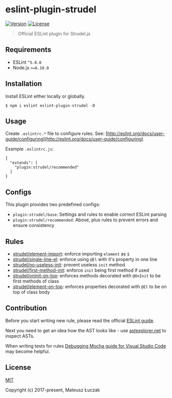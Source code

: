 # eslint-plugin-strudel

<p>
<a href="https://www.npmjs.com/package/eslint-plugin-strudel"><img src="https://img.shields.io/npm/v/eslint-plugin-strudel.svg" alt="Version"></a>
<a href="https://www.npmjs.com/package/eslint-plugin-strudel"><img src="https://img.shields.io/npm/l/eslint-plugin-strudel.svg" alt="License"></a> 
</p>

> Official ESLint plugin for Strudel.js

## Requirements

* ESLint `^5.0.0`
* Node.js `>=6.10.0`

## Installation

Install ESLint either locally or globally.

```
$ npm i eslint eslint-plugin-strudel -D
```

## Usage

Create `.eslintrc.*` file to configure rules. See: [http://eslint.org/docs/user-guide/configuring](http://eslint.org/docs/user-guide/configuring)

Example `.eslintrc.js`:
```
{
  "extends": [
    "plugin:strudel/recommended"
  ]
}
```

## Configs

This plugin provides two predefined configs:

* `plugin:strudel/base`: Settings and rules to enable correct ESLint parsing
* `plugin:strudel/recommended`: Above, plus rules to prevent errors and ensure consistency

## Rules

* [strudel/element-import](docs/rules/element-import.md): enforce importing `element` as `$`
* [strudel/single-line-el](docs/rules/single-line-el.md): enforce using `@El` with it's property in one line
* [strudel/no-useless-init](docs/rules/no-useless-init.md): prevent useless `init` method
* [strudel/first-method-init](docs/rules/first-method-init.md): enforce `init` being first method if used
* [strudel/oninit-on-top](docs/rules/oninit-on-top.md): enforces methods decorated with `@OnInit` to be first methods of class
* [strudel/element-on-top](docs/rules/element-on-top.md): enforces properties decorated with `@El` to be on top of class body

## Contribution
Before you start writing new rule, please read the official [ESLint guide](https://eslint.org/docs/developer-guide/working-with-rules).

Next you need to get an idea how the AST looks like - use [astexplorer.net](http://astexplorer.net/) to inspect ASTs.

When writing tests for rules [Debugging Mocha guide for Visual Studio Code](https://github.com/Microsoft/vscode-recipes/tree/master/debugging-mocha-tests) may become helpful.

## License

[MIT](https://opensource.org/licenses/MIT)

Copyright (c) 2017-present, Mateusz Łuczak
